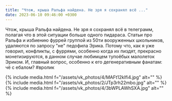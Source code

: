 ```yaml
---
title: "Чтож, крыша Ральфа найдена. Не зря я сохранял всё ..."
date: 2023-06-10 09:46:00 +0300
---
```


Чтож, крыша Ральфа найдена. Не зря я сохранял всё в телеграмм, полагая что в этой ситуации больше одного пидараса.
Статьи про Ральфа и избиению фуррей группой из 50ти вооруженных школьников, удаляются по запросу "не" педофила Эрика. Потому что, как я уже говорил, конфликты, с фуррями, особенно когда их пиздят, прекрасно монетизируются, в данном случае любимцем тупоёбых малолеток Эриком.
И, главный вопрос, особенно к его дегенеративным фанатам: чё с ебалом?
#вролик


{% include media.html f="/assets/vk_photos/4/MAFt12kIfi4.jpg" alt="" %}
{% include media.html f="/assets/vk_photos/2/JTp3rh22mbo.jpg" alt="" %}
{% include media.html f="/assets/vk_photos/4/3bWPLAWhSXA.jpg" alt="" %}
